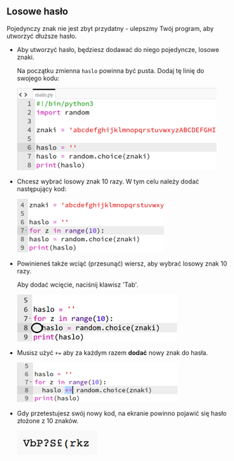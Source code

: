 ## Losowe hasło

Pojedynczy znak nie jest zbyt przydatny - ulepszmy Twój program, aby utworzyć dłuższe hasło.



+ Aby utworzyć hasło, będziesz dodawać do niego pojedyncze, losowe znaki.

    Na początku zmienna `haslo` powinna być pusta. Dodaj tę linię do swojego kodu:

    ![zrzut ekranu](images/passwords-empty.png)

+ Chcesz wybrać losowy znak 10 razy. W tym celu należy dodać następujący kod:

    ![zrzut ekranu](images/passwords-repeat.png)

+ Powinieneś także wciąć (przesunąć) wiersz, aby wybrać losowy znak 10 razy.

    Aby dodać wcięcie, naciśnij klawisz 'Tab'.

    ![zrzut ekranu](images/passwords-indent.png)

+ Musisz użyć `+=` aby za każdym razem __dodać__ nowy znak do hasła.

    ![zrzut ekranu](images/passwords-add.png)

+ Gdy przetestujesz swój nowy kod, na ekranie powinno pojawić się hasło złożone z 10 znaków.

    ![zrzut ekranu](images/passwords-10-test.png)



